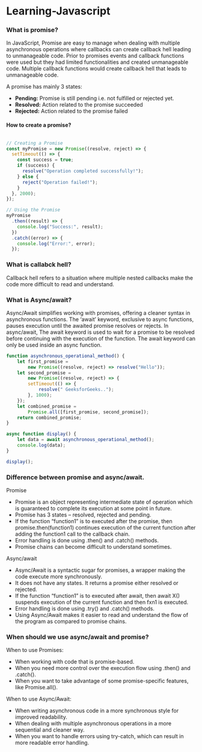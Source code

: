 # Learning-Javascript

### What is promise?
In JavaScript, Promise are easy to manage when dealing with multiple asynchronous operations where callbacks can create callback hell leading to unmanageable code. Prior to promises events and callback functions were used but they had limited functionalities and created unmanageable code. Multiple callback functions would create callback hell that leads to unmanageable code. 

A promise has mainly 3 states:
+ **Pending:** Promise is still pending i.e. not fulfilled or rejected yet.
+ **Resolved:** Action related to the promise succeeded
+ **Rejected:** Action related to the promise failed

#### How to create a promise?

``` js

// Creating a Promise
const myPromise = new Promise((resolve, reject) => {
  setTimeout(() => {
    const success = true;
    if (success) {
      resolve("Operation completed successfully!"); 
    } else {
      reject("Operation failed!"); 
    }
  }, 2000);
});

// Using the Promise
myPromise
  .then((result) => {
    console.log("Success:", result);
  })
  .catch((error) => {
    console.log("Error:", error);
  });
```
### What is callabck hell?
Callback hell refers to a situation where multiple nested callbacks make the code more difficult to read and understand.

### What is Async/await?
Async/Await simplifies working with promises, offering a cleaner syntax in asynchronous functions. The ‘await’ keyword, exclusive to async functions, pauses execution until the awaited promise resolves or rejects.
In async/await, The await keyword is used to wait for a promise to be resolved before continuing with the execution of the function. The await keyword can only be used inside an async function.

``` js
function asynchronous_operational_method() {
	let first_promise = 
		new Promise((resolve, reject) => resolve("Hello"));
	let second_promise = 
		new Promise((resolve, reject) => {
		setTimeout(() => {
			resolve(" GeeksforGeeks..");
		}, 1000);
	});
	let combined_promise = 
		Promise.all([first_promise, second_promise]);
	return combined_promise;
}

async function display() {
	let data = await asynchronous_operational_method();
	console.log(data);
}

display();
```


### Difference between promise and async/await.

Promise
+ Promise is an object representing intermediate state of operation which is guaranteed to complete its execution at some point in future.
+ Promise has 3 states – resolved, rejected and pending.
+ If the function “function1” is to executed after the promise, then promise.then(function1) continues execution of the current function after adding the function1 call to the callback chain.	
+ Error handling is done using .then() and .catch() methods.	
+ Promise chains can become difficult to understand sometimes.

Async/await
+ Async/Await is a syntactic sugar for promises, a wrapper making the code execute more synchronously.
+ It does not have any states. It returns a promise either resolved or rejected.
+ If the function “function1” is to executed after await, then await X() suspends execution of the current function and then fxn1 is executed.                                
+ Error handling is done using .try() and .catch() methods.
+ Using Async/Await makes it easier to read and understand the flow of the program as compared to promise chains.   

### When should we use async/await and promise?
When to use Promises:
+ When working with code that is promise-based.
+ When you need more control over the execution flow using .then() and .catch().
+ When you want to take advantage of some promise-specific features, like Promise.all().

When to use Async/Await:
+ When writing asynchronous code in a more synchronous style for improved readability.
+ When dealing with multiple asynchronous operations in a more sequential and cleaner way.
+ When you want to handle errors using try-catch, which can result in more readable error handling.



